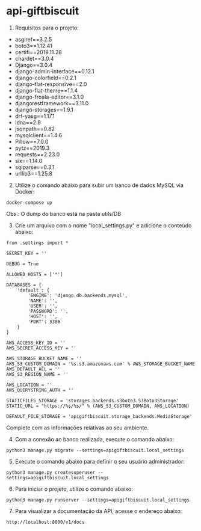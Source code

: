 # api-giftbiscuit

1) Requisitos para o projeto:

- asgiref==3.2.5
- boto3==1.12.41
- certifi==2019.11.28
- chardet==3.0.4
- Django==3.0.4
- django-admin-interface==0.12.1
- django-colorfield==0.2.1
- django-flat-responsive==2.0
- django-flat-theme==1.1.4
- django-froala-editor==3.1.0
- djangorestframework==3.11.0
- django-storages==1.9.1
- drf-yasg==1.17.1
- idna==2.9
- jsonpath==0.82
- mysqlclient==1.4.6
- Pillow==7.0.0
- pytz==2019.3
- requests==2.23.0
- six==1.14.0
- sqlparse==0.3.1
- urllib3==1.25.8

2) Utilize o comando abaixo para subir um banco de dados MySQL via Docker:

```
docker-compose up
```

Obs.: O dump do banco está na pasta utils/DB

3) Crie um arquivo com o nome "local_settings.py" e adicione o conteúdo abaixo:

```
from .settings import *

SECRET_KEY = ''

DEBUG = True

ALLOWED_HOSTS = ['*']

DATABASES = {
    'default': {
        'ENGINE': 'django.db.backends.mysql',
        'NAME': '',
        'USER': '',
        'PASSWORD': '',
        'HOST': '',
        'PORT': 3306
    }
}

AWS_ACCESS_KEY_ID = ''
AWS_SECRET_ACCESS_KEY = ''

AWS_STORAGE_BUCKET_NAME = ''
AWS_S3_CUSTOM_DOMAIN = '%s.s3.amazonaws.com' % AWS_STORAGE_BUCKET_NAME
AWS_DEFAULT_ACL = ''
AWS_S3_REGION_NAME = ''

AWS_LOCATION = ''
AWS_QUERYSTRING_AUTH = ''

STATICFILES_STORAGE = 'storages.backends.s3boto3.S3Boto3Storage'
STATIC_URL = "https://%s/%s/" % (AWS_S3_CUSTOM_DOMAIN, AWS_LOCATION)

DEFAULT_FILE_STORAGE = 'apigiftbiscuit.storage_backends.MediaStorage'
```

Complete com as informações relativas ao seu ambiente.

4) Com a conexão ao banco realizada, execute o comando abaixo:

```
python3 manage.py migrate --settings=apigiftbiscuit.local_settings
```

5) Execute o comando abaixo para definir o seu usuário administrador:

```
python3 manage.py createsuperuser --settings=apigiftbiscuit.local_settings
```

6) Para iniciar o projeto, utilize o comando abaixo:

```
python3 manage.py runserver --settings=apigiftbiscuit.local_settings
```

7) Para visualizar a documentação da API, acesse o endereço abaixo:

```
http://localhost:8000/v1/docs
```